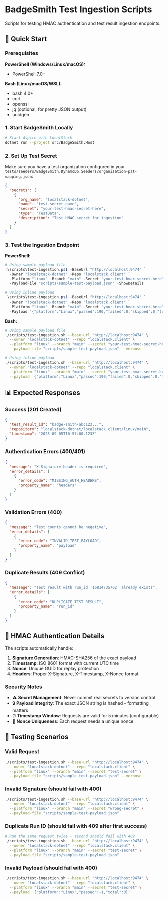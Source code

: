 # BadgeSmith Test Ingestion Scripts

Scripts for testing HMAC authentication and test result ingestion endpoints.

## 🚀 Quick Start

### Prerequisites

**PowerShell (Windows/Linux/macOS):**
- PowerShell 7.0+

**Bash (Linux/macOS/WSL):**
- bash 4.0+
- curl
- openssl
- jq (optional, for pretty JSON output)
- uuidgen

### 1. Start BadgeSmith Locally

```bash
# Start Aspire with LocalStack
dotnet run --project src/BadgeSmith.Host
```

### 2. Set Up Test Secret

Make sure you have a test organization configured in your `tests/seeders/BadgeSmith.DynamoDb.Seeders/organization-pat-mapping.json`:

```json
{
  "secrets": [
    {
      "org_name": "localstack-dotnet",
      "name": "test-secret-name",
      "secret": "your-test-hmac-secret-here",
      "type": "TestData",
      "description": "Test HMAC secret for ingestion"
    }
  ]
}
```

### 3. Test the Ingestion Endpoint

**PowerShell:**
```powershell
# Using sample payload file
.\scripts\test-ingestion.ps1 -BaseUrl "http://localhost:9474" `
  -Owner "localstack-dotnet" -Repo "localstack.client" `
  -Platform "linux" -Branch "main" -Secret "your-test-hmac-secret-here" `
  -PayloadFile "scripts\sample-test-payload.json" -ShowDetails

# Using inline payload
.\scripts\test-ingestion.ps1 -BaseUrl "http://localhost:9474" `
  -Owner "localstack-dotnet" -Repo "localstack.client" `
  -Platform "linux" -Branch "main" -Secret "your-test-hmac-secret-here" `
  -Payload '{"platform":"Linux","passed":190,"failed":0,"skipped":0,"total":190,"url_html":"https://github.com/localstack-dotnet/dotnet-aspire-for-localstack/runs/47628811004","timestamp":"2025-09-05T10:57:00Z","commit":"4d8474bda0b16fbbb69887d0d08c3885843bbdc7","run_id":"16814735762","workflow_run_url":"https://github.com/localstack-dotnet/dotnet-aspire-for-localstack/actions/runs/16814735762"}'
```

**Bash:**
```bash
# Using sample payload file
./scripts/test-ingestion.sh --base-url "http://localhost:9474" \
  --owner "localstack-dotnet" --repo "localstack.client" \
  --platform "linux" --branch "main" --secret "your-test-hmac-secret-here" \
  --payload-file "scripts/sample-test-payload.json" --verbose

# Using inline payload
./scripts/test-ingestion.sh --base-url "http://localhost:9474" \
  --owner "localstack-dotnet" --repo "localstack.client" \
  --platform "linux" --branch "main" --secret "your-test-hmac-secret-here" \
  --payload '{"platform":"Linux","passed":190,"failed":0,"skipped":0,"total":190,"url_html":"https://github.com/localstack-dotnet/dotnet-aspire-for-localstack/runs/47628811004","timestamp":"2025-09-05T10:57:00Z","commit":"4d8474bda0b16fbbb69887d0d08c3885843bbdc7","run_id":"16814735762","workflow_run_url":"https://github.com/localstack-dotnet/dotnet-aspire-for-localstack/actions/runs/16814735762"}'
```

## 📊 Expected Responses

### Success (201 Created)

```json
{
  "test_result_id": "badge-smith-abc123...",
  "repository": "localstack-dotnet/localstack.client/linux/main",
  "timestamp": "2025-09-05T10:57:00.123Z"
}
```

### Authentication Errors (400/401)

```json
{
  "message": "X-Signature header is required",
  "error_details": [
    {
      "error_code": "MISSING_AUTH_HEADERS",
      "property_name": "headers"
    }
  ]
}
```

### Validation Errors (400)

```json
{
  "message": "Test counts cannot be negative",
  "error_details": [
    {
      "error_code": "INVALID_TEST_PAYLOAD",
      "property_name": "payload"
    }
  ]
}
```

### Duplicate Results (409 Conflict)

```json
{
  "message": "Test result with run_id '16814735762' already exists",
  "error_details": [
    {
      "error_code": "DUPLICATE_TEST_RESULT",
      "property_name": "run_id"
    }
  ]
}
```

## 🔐 HMAC Authentication Details

The scripts automatically handle:

1. **Signature Generation**: HMAC-SHA256 of the exact payload
2. **Timestamp**: ISO 8601 format with current UTC time
3. **Nonce**: Unique GUID for replay protection
4. **Headers**: Proper X-Signature, X-Timestamp, X-Nonce format

### Security Notes

- ⚠️ **Secret Management**: Never commit real secrets to version control
- 🔒 **Payload Integrity**: The exact JSON string is hashed - formatting matters
- ⏰ **Timestamp Window**: Requests are valid for 5 minutes (configurable)
- 🔄 **Nonce Uniqueness**: Each request needs a unique nonce

## 🧪 Testing Scenarios

### Valid Request

```bash
./scripts/test-ingestion.sh --base-url "http://localhost:9474" \
  --owner "localstack-dotnet" --repo "localstack.client" \
  --platform "linux" --branch "main" --secret "test-secret" \
  --payload-file "scripts/sample-test-payload.json" --verbose
```

### Invalid Signature (should fail with 400)

```bash
./scripts/test-ingestion.sh --base-url "http://localhost:9474" \
  --owner "localstack-dotnet" --repo "localstack.client" \
  --platform "linux" --branch "main" --secret "wrong-secret" \
  --payload-file "scripts/sample-test-payload.json"
```

### Duplicate Run ID (should fail with 409 after first success)

```bash
# Run the same request twice - second should fail with 409
./scripts/test-ingestion.sh --base-url "http://localhost:9474" \
  --owner "localstack-dotnet" --repo "localstack.client" \
  --platform "linux" --branch "main" --secret "test-secret" \
  --payload-file "scripts/sample-test-payload.json"
```

### Invalid Payload (should fail with 400)

```bash
./scripts/test-ingestion.sh --base-url "http://localhost:9474" \
  --owner "localstack-dotnet" --repo "localstack.client" \
  --platform "linux" --branch "main" --secret "test-secret" \
  --payload '{"platform":"Linux","passed":-1,"total":0}'
```

